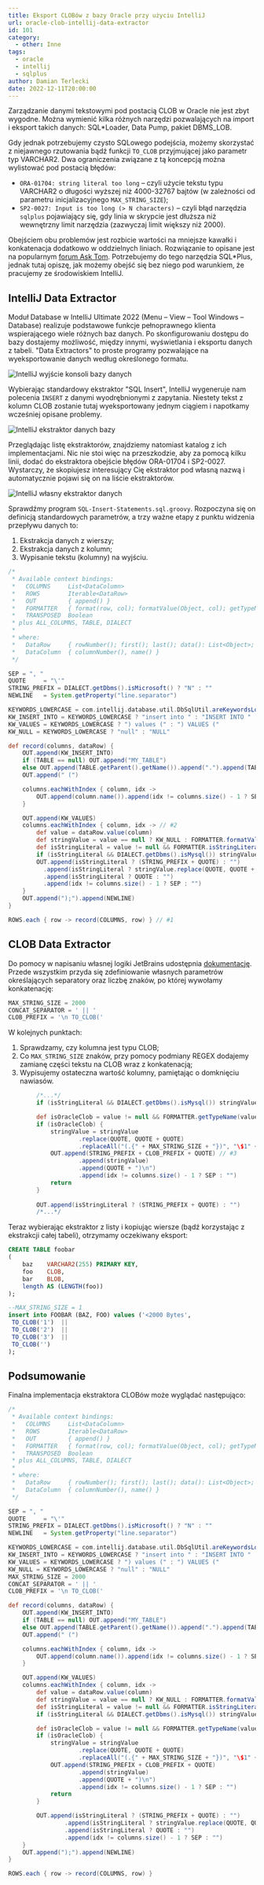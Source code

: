 ```yaml
---
title: Eksport CLOBów z bazy Oracle przy użyciu IntelliJ
url: oracle-clob-intellij-data-extractor
id: 101
category:
  - other: Inne
tags:
  - oracle
  - intellij
  - sqlplus
author: Damian Terlecki
date: 2022-12-11T20:00:00
---
```


Zarządzanie danymi tekstowymi pod postacią CLOB w Oracle nie jest zbyt wygodne.
Można wymienić kilka różnych narzędzi pozwalających na import i eksport takich danych: SQL\*Loader, Data Pump, pakiet DBMS_LOB.

Gdy jednak potrzebujemy czysto SQLowego podejścia, możemy skorzystać z niejawnego rzutowania bądź funkcji `TO_CLOB` przyjmującej jako parametr typ VARCHAR2.
Dwa ograniczenia związane z tą koncepcją można wylistować pod postacią błędów:
- `ORA-01704: string literal too long` – czyli użycie tekstu typu VARCHAR2 o długości wyższej niż 4000-32767 bajtów (w zależności od parametru inicjalizacyjnego `MAX_STRING_SIZE`);
- `SP2-0027: Input is too long (> N characters)` – czyli błąd narzędzia `sqlplus` pojawiający się, gdy linia w skrypcie jest dłuższa niż wewnętrzny limit narzędzia (zazwyczaj limit większy niż 2000).

Obejściem obu problemów jest rozbicie wartości na mniejsze kawałki i konkatenacja dodatkowo w oddzielnych liniach.
Rozwiązanie to opisane jest na popularnym [forum Ask Tom](https://asktom.oracle.com/pls/apex/f?p=100:11:0::::P11_QUESTION_ID:9523893800346388494).
Potrzebujemy do tego narzędzia SQL\*Plus, jednak tutaj opiszę, jak możemy obejść się bez niego pod warunkiem, że pracujemy ze środowiskiem IntelliJ.

## IntelliJ Data Extractor

Moduł Database w IntelliJ Ultimate 2022 (Menu – View – Tool Windows – Database) realizuje podstawowe funkcje pełnoprawnego klienta
wspierającego wiele różnych baz danych. Po skonfigurowaniu dostępu do bazy dostajemy możliwość, między innymi, wyświetlania i eksportu danych z tabeli.
"Data Extractors" to proste programy pozwalające na wyeksportowanie danych według określonego formatu.

<img src="/img/hq/intellij-custom-data-extractor.png" alt="IntelliJ wyjście konsoli bazy danych" title="IntelliJ wyjście konsoli bazy danych">

Wybierając standardowy ekstraktor "SQL Insert", IntelliJ wygeneruje nam polecenia `INSERT` z danymi wyodrębnionymi z zapytania.
Niestety tekst z kolumn CLOB zostanie tutaj wyeksportowany jednym ciągiem i napotkamy wcześniej opisane problemy.

<img src="/img/hq/intellij-data-extractors.png" alt="IntelliJ ekstraktor danych bazy" title="IntelliJ ekstraktor danych bazy">

Przeglądając listę ekstraktorów, znajdziemy natomiast katalog z ich implementacjami.
Nic nie stoi więc na przeszkodzie, aby za pomocą kilku linii, dodać do ekstraktora obejście błędów ORA-01704 i SP2-0027.
Wystarczy, że skopiujesz interesujący Cię ekstraktor pod własną nazwą i automatycznie pojawi się on na liście ekstraktorów.

<img src="/img/hq/intellij-data-extractors-directory.png" alt="IntelliJ własny ekstraktor danych" title="IntelliJ własny ekstraktor danych">

Sprawdźmy program `SQL-Insert-Statements.sql.groovy`. Rozpoczyna się on definicją standardowych parametrów, a trzy ważne
etapy z punktu widzenia przepływu danych to:
1. Ekstrakcja danych z wierszy;
2. Ekstrakcja danych z kolumn;
3. Wypisanie tekstu (kolumny) na wyjściu.

```groovy
/*
 * Available context bindings:
 *   COLUMNS     List<DataColumn>
 *   ROWS        Iterable<DataRow>
 *   OUT         { append() }
 *   FORMATTER   { format(row, col); formatValue(Object, col); getTypeName(Object, col); isStringLiteral(Object, col); }
 *   TRANSPOSED  Boolean
 * plus ALL_COLUMNS, TABLE, DIALECT
 *
 * where:
 *   DataRow     { rowNumber(); first(); last(); data(): List<Object>; value(column): Object }
 *   DataColumn  { columnNumber(), name() }
 */

SEP = ", "
QUOTE     = "\'"
STRING_PREFIX = DIALECT.getDbms().isMicrosoft() ? "N" : ""
NEWLINE   = System.getProperty("line.separator")

KEYWORDS_LOWERCASE = com.intellij.database.util.DbSqlUtil.areKeywordsLowerCase(PROJECT)
KW_INSERT_INTO = KEYWORDS_LOWERCASE ? "insert into " : "INSERT INTO "
KW_VALUES = KEYWORDS_LOWERCASE ? ") values (" : ") VALUES ("
KW_NULL = KEYWORDS_LOWERCASE ? "null" : "NULL"

def record(columns, dataRow) {
    OUT.append(KW_INSERT_INTO)
    if (TABLE == null) OUT.append("MY_TABLE")
    else OUT.append(TABLE.getParent().getName()).append(".").append(TABLE.getName())
    OUT.append(" (")

    columns.eachWithIndex { column, idx ->
        OUT.append(column.name()).append(idx != columns.size() - 1 ? SEP : "")
    }

    OUT.append(KW_VALUES)
    columns.eachWithIndex { column, idx -> // #2
        def value = dataRow.value(column)
        def stringValue = value == null ? KW_NULL : FORMATTER.formatValue(value, column)
        def isStringLiteral = value != null && FORMATTER.isStringLiteral(value, column)
        if (isStringLiteral && DIALECT.getDbms().isMysql()) stringValue = stringValue.replace("\\", "\\\\")
        OUT.append(isStringLiteral ? (STRING_PREFIX + QUOTE) : "")
          .append(isStringLiteral ? stringValue.replace(QUOTE, QUOTE + QUOTE) : stringValue) // #3
          .append(isStringLiteral ? QUOTE : "")
          .append(idx != columns.size() - 1 ? SEP : "")
    }
    OUT.append(");").append(NEWLINE)
}

ROWS.each { row -> record(COLUMNS, row) } // #1
```

## CLOB Data Extractor

Do pomocy w napisaniu własnej logiki JetBrains udostępnia [dokumentację](https://www.jetbrains.com/help/idea/data-extractors.html#api_for_custom_data_extractors).
Przede wszystkim przyda się zdefiniowanie własnych parametrów określających separatory oraz liczbę znaków, po której wywołamy konkatenację:
```groovy
MAX_STRING_SIZE = 2000
CONCAT_SEPARATOR = ' || '
CLOB_PREFIX = '\n TO_CLOB('
```

W kolejnych punktach:
1. Sprawdzamy, czy kolumna jest typu CLOB;
2. Co `MAX_STRING_SIZE` znaków, przy pomocy podmiany REGEX dodajemy zamianę części tekstu na CLOB wraz z konkatenacją;
3. Wypisujemy ostateczna wartość kolumny, pamiętając o domknięciu nawiasów.

```groovy
        /*...*/
        if (isStringLiteral && DIALECT.getDbms().isMysql()) stringValue = stringValue.replace("\\", "\\\\")

        def isOracleClob = value != null && FORMATTER.getTypeName(value, column) == "CLOB" && DIALECT.getDbms().isOracle() // #1
        if (isOracleClob) {
            stringValue = stringValue
                    .replace(QUOTE, QUOTE + QUOTE)
                    .replaceAll("(.{" + MAX_STRING_SIZE + "})", "\$1" + QUOTE + ') ' + CONCAT_SEPARATOR + CLOB_PREFIX + QUOTE) // #2
            OUT.append(STRING_PREFIX + CLOB_PREFIX + QUOTE) // #3
                    .append(stringValue)
                    .append(QUOTE + ")\n")
                    .append(idx != columns.size() - 1 ? SEP : "")
            return
        }
        
        OUT.append(isStringLiteral ? (STRING_PREFIX + QUOTE) : "")
        /*...*/
```

Teraz wybierając ekstraktor z listy i kopiując wiersze (bądź korzystając z ekstrakcji całej tabeli), otrzymamy oczekiwany eksport:
```sql
CREATE TABLE foobar
(
    baz    VARCHAR2(255) PRIMARY KEY,
    foo    CLOB,
    bar    BLOB,
    length AS (LENGTH(foo))
);

--MAX_STRING_SIZE = 1
insert into FOOBAR (BAZ, FOO) values ('<2000 Bytes', 
 TO_CLOB('1')  || 
 TO_CLOB('2')  || 
 TO_CLOB('3')  || 
 TO_CLOB('')
);
```

## Podsumowanie

Finalna implementacja ekstraktora CLOBów może wyglądać następująco:

```groovy
/*
 * Available context bindings:
 *   COLUMNS     List<DataColumn>
 *   ROWS        Iterable<DataRow>
 *   OUT         { append() }
 *   FORMATTER   { format(row, col); formatValue(Object, col); getTypeName(Object, col); isStringLiteral(Object, col); }
 *   TRANSPOSED  Boolean
 * plus ALL_COLUMNS, TABLE, DIALECT
 *
 * where:
 *   DataRow     { rowNumber(); first(); last(); data(): List<Object>; value(column): Object }
 *   DataColumn  { columnNumber(), name() }
 */

SEP = ", "
QUOTE     = "\'"
STRING_PREFIX = DIALECT.getDbms().isMicrosoft() ? "N" : ""
NEWLINE   = System.getProperty("line.separator")

KEYWORDS_LOWERCASE = com.intellij.database.util.DbSqlUtil.areKeywordsLowerCase(PROJECT)
KW_INSERT_INTO = KEYWORDS_LOWERCASE ? "insert into " : "INSERT INTO "
KW_VALUES = KEYWORDS_LOWERCASE ? ") values (" : ") VALUES ("
KW_NULL = KEYWORDS_LOWERCASE ? "null" : "NULL"
MAX_STRING_SIZE = 2000
CONCAT_SEPARATOR = ' || '
CLOB_PREFIX = '\n TO_CLOB('

def record(columns, dataRow) {
    OUT.append(KW_INSERT_INTO)
    if (TABLE == null) OUT.append("MY_TABLE")
    else OUT.append(TABLE.getParent().getName()).append(".").append(TABLE.getName())
    OUT.append(" (")

    columns.eachWithIndex { column, idx ->
        OUT.append(column.name()).append(idx != columns.size() - 1 ? SEP : "")
    }

    OUT.append(KW_VALUES)
    columns.eachWithIndex { column, idx ->
        def value = dataRow.value(column)
        def stringValue = value == null ? KW_NULL : FORMATTER.formatValue(value, column)
        def isStringLiteral = value != null && FORMATTER.isStringLiteral(value, column)
        if (isStringLiteral && DIALECT.getDbms().isMysql()) stringValue = stringValue.replace("\\", "\\\\")

        def isOracleClob = value != null && FORMATTER.getTypeName(value, column) == "CLOB" && DIALECT.getDbms().isOracle()
        if (isOracleClob) {
            stringValue = stringValue
                    .replace(QUOTE, QUOTE + QUOTE)
                    .replaceAll("(.{" + MAX_STRING_SIZE + "})", "\$1" + QUOTE + ') ' + CONCAT_SEPARATOR + CLOB_PREFIX + QUOTE)
            OUT.append(STRING_PREFIX + CLOB_PREFIX + QUOTE)
                    .append(stringValue)
                    .append(QUOTE + ")\n")
                    .append(idx != columns.size() - 1 ? SEP : "")
            return
        }

        OUT.append(isStringLiteral ? (STRING_PREFIX + QUOTE) : "")
                .append(isStringLiteral ? stringValue.replace(QUOTE, QUOTE + QUOTE) : stringValue)
                .append(isStringLiteral ? QUOTE : "")
                .append(idx != columns.size() - 1 ? SEP : "")
    }
    OUT.append(");").append(NEWLINE)
}

ROWS.each { row -> record(COLUMNS, row) }
```